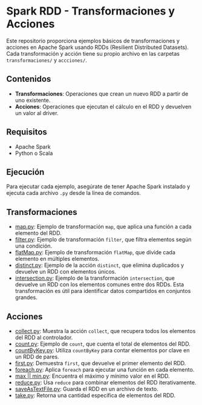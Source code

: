 # Spark RDD - Transformaciones y Acciones

Este repositorio proporciona ejemplos básicos de transformaciones y acciones en Apache Spark usando RDDs (Resilient Distributed Datasets). Cada transformación y acción tiene su propio archivo en las carpetas `transformaciones/` y `accciones/`.

## Contenidos
- **Transformaciones**: Operaciones que crean un nuevo RDD a partir de uno existente.
- **Acciones**: Operaciones que ejecutan el cálculo en el RDD y devuelven un valor al driver.

## Requisitos
- Apache Spark
- Python o Scala

## Ejecución
Para ejecutar cada ejemplo, asegúrate de tener Apache Spark instalado y ejecuta cada archivo `.py` desde la línea de comandos.

## Transformaciones
- [map.py](transformaciones/map.py): Ejemplo de transformación `map`, que aplica una función a cada elemento del RDD.
- [filter.py](transformaciones/filter.py): Ejemplo de transformación `filter`, que filtra elementos según una condición.
- [flatMap.py](transformaciones/flatMap.py): Ejemplo de transformación `flatMap`, que divide cada elemento en múltiples elementos.
- [distinct.py](transformaciones/Distinc.py): Ejemplo de la acción `distinct`, que elimina duplicados y devuelve un RDD con elementos únicos.
- [intersection.py](transformaciones/intersection.py): Ejemplo de la transformación `intersection`, que devuelve un RDD con los elementos comunes entre dos RDDs. Esta transformación es útil para identificar datos compartidos en conjuntos grandes.

  
## Acciones

- [collect.py](Acciones/collect.py): Muestra la acción `collect`, que recupera todos los elementos del RDD al controlador.
- [count.py](Acciones/count.py): Ejemplo de `count`, que cuenta el total de elementos del RDD.
- [countByKey.py](Acciones/countByKey.py): Utiliza `countByKey` para contar elementos por clave en un RDD de pares.
- [first.py](Acciones/first.py): Demuestra `first`, que devuelve el primer elemento del RDD.
- [foreach.py](Acciones/foreach.py): Aplica `foreach` para ejecutar una función en cada elemento.
- [max || min.py](Acciones/max_min.py): Encuentra el máximo y mínimo valor en el RDD.
- [reduce.py](Acciones/reduce.py): Usa `reduce` para combinar elementos del RDD iterativamente.
- [saveAsTextFile.py](Acciones/saveAsTextFile.py): Guarda el RDD en un archivo de texto.
- [take.py](Acciones/take.py): Retorna una cantidad específica de elementos del RDD.


